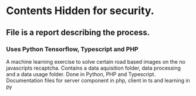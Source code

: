 # Contents Hidden for security. 
## File is a report describing the process. 
### Uses Python Tensorflow, Typescript and PHP
A machine learning exercise to solve certain road based images on the no javascripts recaptcha. Contains a data aquisition folder, data processing and a data usage folder. Done in Python, PHP and Typescript.<br/>
Documentation files for server component in php, client in ts and learning in py